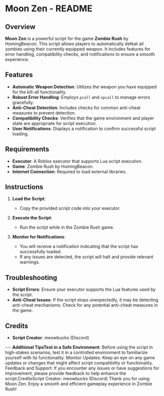 # Moon Zen - README

## Overview

**Moon Zen** is a powerful script for the game **Zombie Rush** by HomingBeacon. This script allows players to automatically defeat all zombies using their currently equipped weapon. It includes features for error handling, compatibility checks, and notifications to ensure a smooth experience.

## Features

- **Automatic Weapon Detection**: Utilizes the weapon you have equipped for the kill-all functionality.
- **Robust Error Handling**: Employs `pcall` and `xpcall` to manage errors gracefully.
- **Anti-Cheat Detection**: Includes checks for common anti-cheat measures to prevent detection.
- **Compatibility Checks**: Verifies that the game environment and player state are appropriate for script execution.
- **User Notifications**: Displays a notification to confirm successful script loading.

## Requirements

- **Executor**: A Roblox executor that supports Lua script execution.
- **Game**: Zombie Rush by HomingBeacon.
- **Internet Connection**: Required to load external libraries.

## Instructions

1. **Load the Script**:
   - Copy the provided script code into your executor.

2. **Execute the Script**:
   - Run the script while in the Zombie Rush game.

3. **Monitor for Notifications**:
   - You will receive a notification indicating that the script has successfully loaded.
   - If any issues are detected, the script will halt and provide relevant warnings.

## Troubleshooting

- **Script Errors**: Ensure your executor supports the Lua features used by the script.
- **Anti-Cheat Issues**: If the script stops unexpectedly, it may be detecting anti-cheat mechanisms. Check for any potential anti-cheat measures in the game.

## Credits

- **Script Creator**: meowbucks (Discord)

--- **Additional TipsTest in a Safe Environment**: Before using the script in high-stakes scenarios, test it in a controlled environment to familiarize yourself with its functionality. Monitor Updates: Keep an eye on any game updates or changes that might affect script compatibility or functionality. Feedback and Support: If you encounter any issues or have suggestions for improvement, please provide feedback to help enhance the script.CreditsScript Creator: meowbucks (Discord) Thank you for using Moon Zen. Enjoy a smooth and efficient gameplay experience in Zombie Rush!
